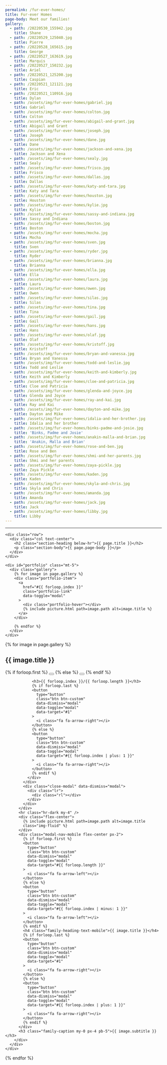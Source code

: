 ```yaml
---
permalink: /fur-ever-homes/
title: Fur-ever Homes
page-body: Meet our families!
gallery:
  - path: /20220530_155942.jpg
    title: Shane
  - path: /20220529_125040.jpg
    title: Pierre
  - path: /20220528_165615.jpg
    title: George
  - path: /20220527_163619.jpg
    title: Marquis
  - path: /20220527_150232.jpg
    title: Ariel
  - path: /20220521_125200.jpg
    title: Caspian
  - path: /20220521_121121.jpg
    title: Eric
  - path: /20220521_110916.jpg
    title: Dylan
  - path: /assets/img/fur-ever-homes/gabriel.jpg
    title: Gabriel
  - path: /assets/img/fur-ever-homes/colton.jpg
    title: Colton
  - path: /assets/img/fur-ever-homes/abigail-and-grant.jpg
    title: Abigail and Grant
  - path: /assets/img/fur-ever-homes/joseph.jpg
    title: Joseph
  - path: /assets/img/fur-ever-homes/dane.jpg
    title: Dane
  - path: /assets/img/fur-ever-homes/jackson-and-xena.jpg
    title: Jackson and Xena
  - path: /assets/img/fur-ever-homes/sealy.jpg
    title: Sealy
  - path: /assets/img/fur-ever-homes/frisco.jpg
    title: Frisco
  - path: /assets/img/fur-ever-homes/dallas.jpg
    title: Dallas
  - path: /assets/img/fur-ever-homes/katy-and-tara.jpg
    title: Katy and Tara
  - path: /assets/img/fur-ever-homes/houston.jpg
    title: Houston
  - path: /assets/img/fur-ever-homes/kylie.jpg
    title: Kylie
  - path: /assets/img/fur-ever-homes/sassy-and-indiana.jpg
    title: Sassy and Indiana
  - path: /assets/img/fur-ever-homes/boston.jpg
    title: Boston
  - path: /assets/img/fur-ever-homes/mocha.jpg
    title: Mocha
  - path: /assets/img/fur-ever-homes/sven.jpg
    title: Sven
  - path: /assets/img/fur-ever-homes/ryder.jpg
    title: Ryder
  - path: /assets/img/fur-ever-homes/brianna.jpg
    title: Brianna
  - path: /assets/img/fur-ever-homes/ella.jpg
    title: Ella
  - path: /assets/img/fur-ever-homes/laura.jpg
    title: Laura
  - path: /assets/img/fur-ever-homes/owen.jpg
    title: Owen
  - path: /assets/img/fur-ever-homes/silas.jpg
    title: Silas
  - path: /assets/img/fur-ever-homes/tina.jpg
    title: Tina
  - path: /assets/img/fur-ever-homes/gail.jpg
    title: Gail
  - path: /assets/img/fur-ever-homes/hans.jpg
    title: Hans
  - path: /assets/img/fur-ever-homes/olaf.jpg
    title: Olaf
  - path: /assets/img/fur-ever-homes/kristoff.jpg
    title: Kristoff
  - path: /assets/img/fur-ever-homes/bryan-and-vanessa.jpg
    title: Bryan and Vanessa
  - path: /assets/img/fur-ever-homes/todd-and-leslie.jpg
    title: Todd and Leslie
  - path: /assets/img/fur-ever-homes/keith-and-kimberly.jpg
    title: Keith and Kimberly
  - path: /assets/img/fur-ever-homes/cloe-and-patricia.jpg
    title: Cloe and Patricia
  - path: /assets/img/fur-ever-homes/glenda-and-joyce.jpg
    title: Glenda and Joyce
  - path: /assets/img/fur-ever-homes/ray-and-kai.jpg
    title: Ray and Kai
  - path: /assets/img/fur-ever-homes/dayton-and-mike.jpg
    title: Dayton and Mike
  - path: /assets/img/fur-ever-homes/idalia-and-her-brother.jpg
    title: Idalia and her brother
  - path: /assets/img/fur-ever-homes/binks-padme-and-josie.jpg
    title: 'Binks, Padme and Josie'
  - path: /assets/img/fur-ever-homes/anakin-malla-and-brian.jpg
    title: 'Anakin, Malla and Brian'
  - path: /assets/img/fur-ever-homes/rose-and-ben.jpg
    title: Rose and Ben
  - path: /assets/img/fur-ever-homes/shmi-and-her-parents.jpg
    title: Shmi and her parents
  - path: /assets/img/fur-ever-homes/zaya-pickle.jpg
    title: Zaya Pickle
  - path: /assets/img/fur-ever-homes/kaden.jpg
    title: Kaden
  - path: /assets/img/fur-ever-homes/skyla-and-chris.jpg
    title: Skyla and Chris
  - path: /assets/img/fur-ever-homes/amanda.jpg
    title: Amanda
  - path: /assets/img/fur-ever-homes/jack.jpg
    title: Jack
  - path: /assets/img/fur-ever-homes/libby.jpg
    title: Libby
---
```







<section>
  <div class="container">
    <hr class="hr-dark" />

    <div class="row">
      <div class="col text-center">
        <h2 class="section-heading below-hr">{{ page.title }}</h2>
        <p class="section-body">{{ page.page-body }}</p>
      </div>
    </div>

    <div id="portfolio" class="mt-5">
      <div class="gallery">
        {% for image in page.gallery %}
        <div class="portfolio-item">
          <a
            href="#{{ forloop.index }}"
            class="portfolio-link"
            data-toggle="modal"
          >
            <div class="portfolio-hover"></div>
            {% include picture.html path=image.path alt=image.title %}
          </a>
        </div>

        {% endfor %}
      </div>
    </div>
  </div>
</section>

<!-- Fur-ever Homes Modals -->
{% for image in page.gallery %}
<div
  class="portfolio-modal modal"
  id="{{ forloop.index }}"
  tabindex="-1"
  role="dialog"
  aria-hidden="true"
>
  <div class="modal-content">
    <div class="container">
      <div class="row">
        <div class="modal-body">
          <div>
            <div class="family-heading">
              <h2>{{ image.title }}</h2>
              <div class="flex-center">
                {% if forloop.first %}
                <button
                  type="button"
                  class="btn btn-custom"
                  data-dismiss="modal"
                  data-toggle="modal"
                  data-target="#{{ forloop.length }}"
                >
                  <i class="fa fa-arrow-left"></i>
                </button>
                {% else %}
                <button
                  type="button"
                  class="btn btn-custom"
                  data-dismiss="modal"
                  data-toggle="modal"
                  data-target="#{{ forloop.index | minus: 1 }}"
                >
                  <i class="fa fa-arrow-left"></i>
                </button>
                {% endif %}

                <h3>{{ forloop.index }}/{{ forloop.length }}</h3>
                {% if forloop.last %}
                <button
                  type="button"
                  class="btn btn-custom"
                  data-dismiss="modal"
                  data-toggle="modal"
                  data-target="#1"
                >
                  <i class="fa fa-arrow-right"></i>
                </button>
                {% else %}
                <button
                  type="button"
                  class="btn btn-custom"
                  data-dismiss="modal"
                  data-toggle="modal"
                  data-target="#{{ forloop.index | plus: 1 }}"
                >
                  <i class="fa fa-arrow-right"></i>
                </button>
                {% endif %}
              </div>
            </div>
            <div class="close-modal" data-dismiss="modal">
              <div class="lr">
                <div class="rl"></div>
              </div>
            </div>
          </div>
          <hr class="hr-dark my-4" />
          <div class="flex-center">
            {% include picture.html path=image.path alt=image.title
            class="img-fluid" %}
          </div>
          <div class="modal-nav-mobile flex-center px-2">
            {% if forloop.first %}
            <button
              type="button"
              class="btn btn-custom"
              data-dismiss="modal"
              data-toggle="modal"
              data-target="#{{ forloop.length }}"
            >
              <i class="fa fa-arrow-left"></i>
            </button>
            {% else %}
            <button
              type="button"
              class="btn btn-custom"
              data-dismiss="modal"
              data-toggle="modal"
              data-target="#{{ forloop.index | minus: 1 }}"
            >
              <i class="fa fa-arrow-left"></i>
            </button>
            {% endif %}
            <h4 class="family-heading-text-mobile">{{ image.title }}</h4>
            {% if forloop.last %}
            <button
              type="button"
              class="btn btn-custom"
              data-dismiss="modal"
              data-toggle="modal"
              data-target="#1"
            >
              <i class="fa fa-arrow-right"></i>
            </button>
            {% else %}
            <button
              type="button"
              class="btn btn-custom"
              data-dismiss="modal"
              data-toggle="modal"
              data-target="#{{ forloop.index | plus: 1 }}"
            >
              <i class="fa fa-arrow-right"></i>
            </button>
            {% endif %}
          </div>
          <h3 class="family-caption my-0 px-4 pb-5">{{ image.subtitle }}</h3>
        </div>
      </div>
    </div>
  </div>
</div>
{% endfor %}
